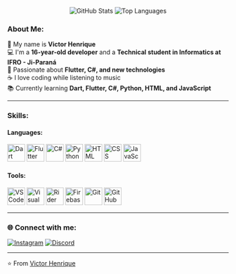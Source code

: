 
<p align="center">
  <img src="https://github-readme-stats.vercel.app/api?username=victor-henrique-cardoso&show_icons=true&theme=tokyonight" alt="GitHub Stats" />
  
  <img src="https://github-readme-stats.vercel.app/api/top-langs/?username=victor-henrique-cardoso&layout=compact&theme=tokyonight" alt="Top Languages" />
</p>



### About Me:
👋 My name is **Victor Henrique**  
💻 I'm a **16-year-old developer** and a **Technical student in Informatics at IFRO - Ji-Paraná**  
🚀 Passionate about **Flutter, C#, and new technologies**  
☕ I love coding while listening to music  
📚 Currently learning **Dart, Flutter, C#, Python, HTML, and JavaScript**

---

###  Skills:

####  Languages:
<p align="left">
  <img src="https://cdn.jsdelivr.net/gh/devicons/devicon/icons/dart/dart-original.svg" alt="Dart" width="40" height="40"/>
  <img src="https://cdn.jsdelivr.net/gh/devicons/devicon/icons/flutter/flutter-original.svg" alt="Flutter" width="40" height="40"/>
  <img src="https://cdn.jsdelivr.net/gh/devicons/devicon/icons/csharp/csharp-original.svg" alt="C#" width="40" height="40"/>
  <img src="https://cdn.jsdelivr.net/gh/devicons/devicon/icons/python/python-original.svg" alt="Python" width="40" height="40"/>
  <img src="https://cdn.jsdelivr.net/gh/devicons/devicon/icons/html5/html5-original.svg" alt="HTML" width="40" height="40"/>
  <img src="https://cdn.jsdelivr.net/gh/devicons/devicon/icons/css3/css3-original.svg" alt="CSS" width="40" height="40"/>
  <img src="https://cdn.jsdelivr.net/gh/devicons/devicon/icons/javascript/javascript-original.svg" alt="JavaScript" width="40" height="40"/>
</p>

####  Tools:
<p align="left">
  <img src="https://cdn.jsdelivr.net/gh/devicons/devicon/icons/vscode/vscode-original.svg" alt="VS Code" width="40" height="40"/>
  <img src="https://cdn.jsdelivr.net/gh/devicons/devicon/icons/visualstudio/visualstudio-plain.svg" alt="Visual Studio" width="40" height="40"/>
  <img src="https://cdn.jsdelivr.net/gh/devicons/devicon/icons/rider/rider-original.svg" alt="Rider" width="40" height="40"/>
  <img src="https://cdn.jsdelivr.net/gh/devicons/devicon/icons/firebase/firebase-plain.svg" alt="Firebase" width="40" height="40"/>
  <img src="https://cdn.jsdelivr.net/gh/devicons/devicon/icons/git/git-original.svg" alt="Git" width="40" height="40"/>
  <img src="https://cdn.jsdelivr.net/gh/devicons/devicon/icons/github/github-original.svg" alt="GitHub" width="40" height="40"/>
</p>


---

### 🌐 Connect with me:

[![Instagram](https://img.shields.io/badge/Instagram-E4405F?style=for-the-badge&logo=instagram&logoColor=white)](https://instagram.com/vt.henrique_7/)
[![Discord](https://img.shields.io/badge/Discord-5865F2?style=for-the-badge&logo=discord&logoColor=white)](https://discord.com)



---

⭐️ From [Victor Henrique](https://github.com/victor-henrique-cardoso)
